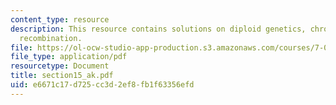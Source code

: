 ```yaml
---
content_type: resource
description: This resource contains solutions on diploid genetics, chromosomes and
  recombination.
file: https://ol-ocw-studio-app-production.s3.amazonaws.com/courses/7-014-introductory-biology-spring-2005/e6671c17d725cc3d2ef8fb1f63356efd_section15_ak.pdf
file_type: application/pdf
resourcetype: Document
title: section15_ak.pdf
uid: e6671c17-d725-cc3d-2ef8-fb1f63356efd
---
```

